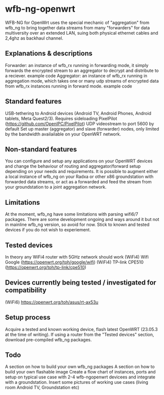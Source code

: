 # wfb-ng-openwrt

WFB-NG for OpenWrt uses the special mechanic of "aggregation" from wfb_ng to bring together data streams from many "forwarders" for data multiversity over an extended LAN, suing both physical ethernet cables and 2,4ghz as backhaul channel.

## Explanations & descriptions
Forwarder: an instance of wfb_rx running in forwarding mode, it simply forwards the encrypted stream to an aggregator to decrypt and distribute to a reciever.
example code
Aggregator: an instance of wfb_rx running in aggregation mode, which takes one or many udp streams of encrypted data from wfb_rx instances running in forward mode.
example code

## Standard features
USB-tethering to Android devices (Android TV, Android Phones, Android tablets, Meta Quest2/3). Requires sideloading PixelPilot (https://github.com/OpenIPC/PixelPilot)
UDP videostream to port 5600 by default
Set up master (aggregator) and slave (forwarder) nodes, only limited by the bandwidth availailable on your OpenWRT network.

## Non-standard features
You can configure and setup any applications on your OpenWRT devices and change the behaviour of routing and aggregator/forward setup depending on your needs and requirements.
It is possible to augment either a local instance of wfb_ng on your Radxa or other x86 groundstation with forwarded data streams, or act as a forwarded and feed the stream from your groundstation to a joint aggregation network.

## Limitations
At the moment, wfb_ng have some limitations with parsing wifi6/7 packages. There are some development ongoing and ways around it but not in mainline wfb_ng version, so avoid for now. Stick to known and tested devices if you do not wish to experiement.

## Tested devices
In theory any WiFi4 router with 5GHz network should work 
(WiFi4) Wifi Google (https://openwrt.org/toh/google/wifi)
(WiFi4) TP-link CPE510  (https://openwrt.org/toh/tp-link/cpe510)

## Devices currently being tested / investigated for compatibility
(WiFi6) https://openwrt.org/toh/asus/rt-ax53u

## Setup process
Acquire a tested and known working device, flash latest OpenWRT (23.05.3 at the time of writing). If using a router from the "Tested devices" section, download pre-compiled wfb_ng packages.

## Todo
A section on how to build your own wfb_ng packages
A section on how to build your own flashable image
Create a flow chart of instances, ports and setup on typical use case with 2-4 wfb-ngopenwrt devicees and integrate with a groundstation.
Insert some pictures of working use cases (living room Android TV, Groundstation etc)
